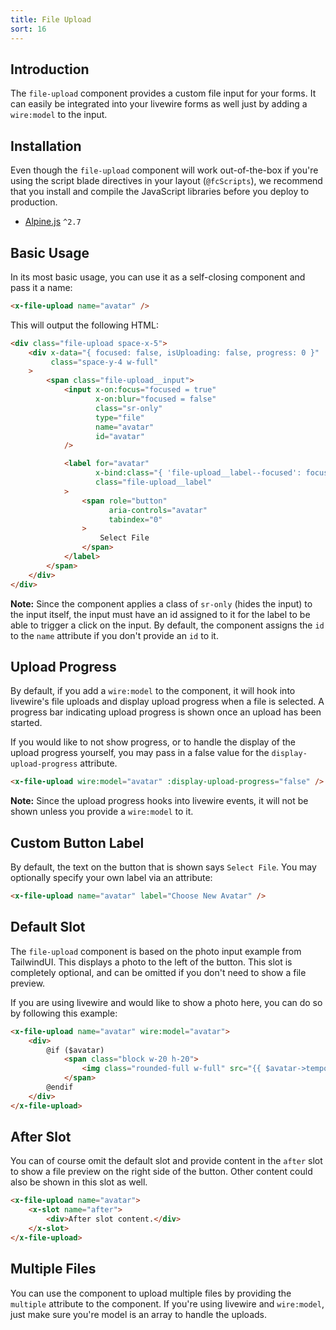 ```yaml
---
title: File Upload
sort: 16
---
```


## Introduction

The `file-upload` component provides a custom file input for your forms. It can easily be integrated into your livewire forms
as well just by adding a `wire:model` to the input.

## Installation

Even though the `file-upload` component will work out-of-the-box if you're using the script blade directives in your layout (`@fcScripts`),
we recommend that you install and compile the JavaScript libraries before you deploy to production.

- [Alpine.js](https://github.com/alpinejs/alpine) `^2.7`

## Basic Usage

In its most basic usage, you can use it as a self-closing component and pass it a name:

```html
<x-file-upload name="avatar" />
```

This will output the following HTML:

```html
<div class="file-upload space-x-5">
    <div x-data="{ focused: false, isUploading: false, progress: 0 }"
         class="space-y-4 w-full"
    >
        <span class="file-upload__input">
            <input x-on:focus="focused = true"
                   x-on:blur="focused = false"
                   class="sr-only"
                   type="file"
                   name="avatar"
                   id="avatar"
            />

            <label for="avatar"
                   x-bind:class="{ 'file-upload__label--focused': focused }"
                   class="file-upload__label"
            >
                <span role="button"
                      aria-controls="avatar"
                      tabindex="0"
                >
                    Select File
                </span>
            </label>
        </span>        
    </div>
</div>
```

**Note:** Since the component applies a class of `sr-only` (hides the input) to the input itself, the input must have an id assigned to it
for the label to be able to trigger a click on the input. By default, the component assigns the `id` to the `name` attribute if you don't
provide an `id` to it.

## Upload Progress

By default, if you add a `wire:model` to the component, it will hook into livewire's file uploads and display upload progress when
a file is selected. A progress bar indicating upload progress is shown once an upload has been started.

If you would like to not show progress, or to handle the display of the upload progress yourself, you may pass in a false value
for the `display-upload-progress` attribute.

```html
<x-file-upload wire:model="avatar" :display-upload-progress="false" />
```

**Note:** Since the upload progress hooks into livewire events, it will not be shown unless you provide a `wire:model` to it.

## Custom Button Label

By default, the text on the button that is shown says `Select File`. You may optionally specify your own label via an attribute:

```html
<x-file-upload name="avatar" label="Choose New Avatar" />
```

## Default Slot

The `file-upload` component is based on the photo input example from TailwindUI. This displays a photo to the left of the button.
This slot is completely optional, and can be omitted if you don't need to show a file preview.

If you are using livewire and would like to show a photo here, you can do so by following this example:

```html
<x-file-upload name="avatar" wire:model="avatar">
    <div>
        @if ($avatar)
            <span class="block w-20 h-20">
                <img class="rounded-full w-full" src="{{ $avatar->temporaryUrl() }}" />
            </span>
        @endif
    </div>
</x-file-upload>
```

## After Slot

You can of course omit the default slot and provide content in the `after` slot to show a file preview on the right side of the button.
Other content could also be shown in this slot as well.

```html
<x-file-upload name="avatar">
    <x-slot name="after">
        <div>After slot content.</div>
    </x-slot>
</x-file-upload>
```

## Multiple Files

You can use the component to upload multiple files by providing the `multiple` attribute to the component. If you're using livewire and `wire:model`, just make
sure you're model is an array to handle the uploads.
